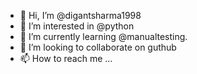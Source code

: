 - 👋 Hi, I’m @digantsharma1998
- 👀 I’m interested in @python
- 🌱 I’m currently learning @manualtesting.
- 💞️ I’m looking to collaborate on guthub
- 📫 How to reach me ...

<!---
digantsharma1998/digantsharma1998 is a ✨ special ✨ repository because its `README.md` (this file) appears on your GitHub profile.
You can click the Preview link to take a look at your changes.
--->
